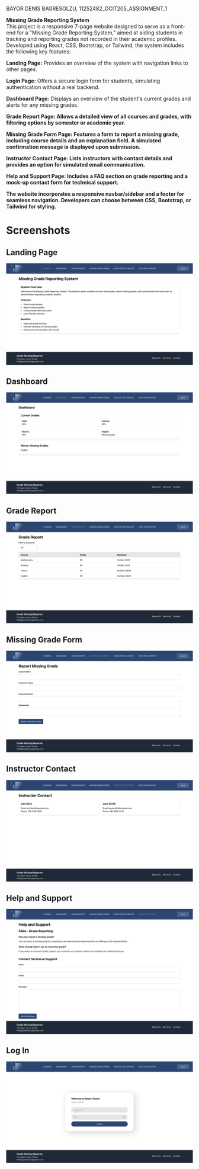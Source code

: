 BAYOR DENIS BAGRESOLZU, 11252482_DCIT205_ASSIGNMENT_1 

<b>Missing Grade Reporting System</b></br>
This project is a responsive 7-page website designed to serve as a front-end for a "Missing Grade Reporting System," aimed at aiding students in tracking and reporting grades not recorded in their academic profiles. Developed using React, CSS, Bootstrap, or Tailwind, the system includes the following key features:</br>

<b>Landing Page:</b> Provides an overview of the system with navigation links to other pages.</br>

<b>Login Page:</b> Offers a secure login form for students, simulating authentication without a real backend.</br>

<b>Dashboard Page:</b> Displays an overview of the student's current grades and alerts for any missing grades.</br>

<b>Grade Report Page:<b> Allows a detailed view of all courses and grades, with filtering options by semester or academic year.</br>

<b>Missing Grade Form Page:</b> Features a form to report a missing grade, including course details and an explanation field. A simulated confirmation message is displayed upon submission.</br>

<b>Instructor Contact Page:</b> Lists instructors with contact details and provides an option for simulated email communication.</br>

<b>Help and Support Page:</b> Includes a FAQ section on grade reporting and a mock-up contact form for technical support.</br>

The website incorporates a responsive navbar/sidebar and a footer for seamless navigation. Developers can choose between CSS, Bootstrap, or Tailwind for styling.

# Screenshots

## Landing Page
![Alt text](screenshots/landingPage.png)

## Dashboard
![Alt text](screenshots/dashboard.png)

## Grade Report
![Alt text](screenshots/grade_report.png)

## Missing Grade Form
![Alt text](screenshots/missing_grade_form.png)

## Instructor Contact
![Alt text](screenshots/instructor_contact.png)

## Help and Support
![Alt text](screenshots/help_and_support.png)

## Log In
![Alt text](screenshots/login.png)

